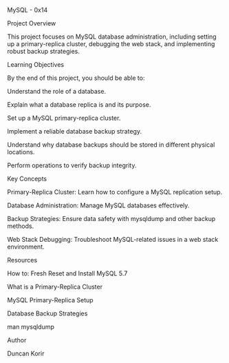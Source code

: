MySQL - 0x14

Project Overview

This project focuses on MySQL database administration, including setting up a primary-replica cluster, debugging the web stack, and implementing robust backup strategies.

Learning Objectives

By the end of this project, you should be able to:

Understand the role of a database.

Explain what a database replica is and its purpose.

Set up a MySQL primary-replica cluster.

Implement a reliable database backup strategy.

Understand why database backups should be stored in different physical locations.

Perform operations to verify backup integrity.

Key Concepts

Primary-Replica Cluster: Learn how to configure a MySQL replication setup.

Database Administration: Manage MySQL databases effectively.

Backup Strategies: Ensure data safety with mysqldump and other backup methods.

Web Stack Debugging: Troubleshoot MySQL-related issues in a web stack environment.

Resources

How to: Fresh Reset and Install MySQL 5.7

What is a Primary-Replica Cluster

MySQL Primary-Replica Setup

Database Backup Strategies

man mysqldump

Author

Duncan Korir
